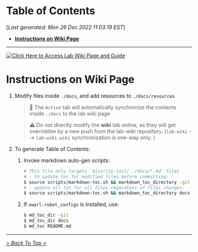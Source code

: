<toc>

# Table of Contents
[*Last generated: Mon 26 Dec 2022 11:03:19 EST*]
- [**Instructions on Wiki Page**](#Instructions-on-Wiki-Page)

---
</toc>
<a href="https://github.com/UW-Advanced-Robotics-Lab/lab-wiki/wiki" target="_blank"><img src="https://github.com/UW-Advanced-Robotics-Lab/lab-wiki/blob/main/docs/resources/button.png" alt="Click Here to Access Lab Wiki Page and Guide"/></a>



# Instructions on Wiki Page

1. Modify files inside `./docs`, and add resources to `./docs/resources`

   > :notebook: The `Action` tab will automatically synchronize the contents inside `./docs` to the lab wiki page
   >
   > :warning: Do not directly modify the **wiki** tab online, as they will get overridden by a new push from the lab-wiki repository. (`lab-wiki` --> `lab-wiki.wiki` synchronization is one-way only. )

2. To generate Table of Contents:
   
   1. Invoke markdown auto-gen scripts:

      ```bash
      # This file only targets `${scritp-loc}/../docs/*.md` files
      # - to update toc for modified files before committing:
      $ source scripts/markdown-toc.sh && markdown_toc_directory -git
      # - update all toc for all files regardless of files changes:
      $ source scripts/markdown-toc.sh && markdown_toc_directory docs
      ```
      
   1. If `uwarl-robot_configs` is installed, use:
   
      ```bash
      $ md_toc_dir -git
      $ md_toc_dir docs
      $ md_toc README.md
      ```



<eof>

---
[*> Back To Top <*](#Table-of-Contents)
</eof>